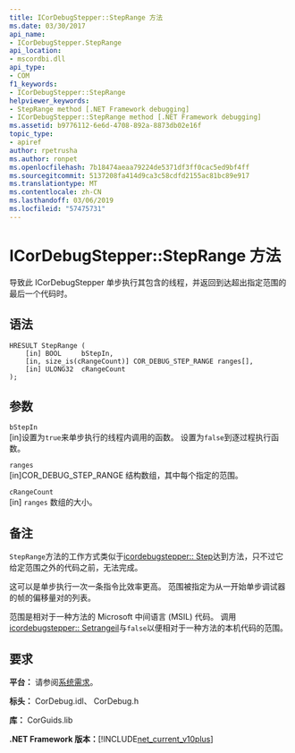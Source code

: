 ```yaml
---
title: ICorDebugStepper::StepRange 方法
ms.date: 03/30/2017
api_name:
- ICorDebugStepper.StepRange
api_location:
- mscordbi.dll
api_type:
- COM
f1_keywords:
- ICorDebugStepper::StepRange
helpviewer_keywords:
- StepRange method [.NET Framework debugging]
- ICorDebugStepper::StepRange method [.NET Framework debugging]
ms.assetid: b9776112-6e6d-4708-892a-8873db02e16f
topic_type:
- apiref
author: rpetrusha
ms.author: ronpet
ms.openlocfilehash: 7b18474aeaa79224de5371df3ff0cac5ed9bf4ff
ms.sourcegitcommit: 5137208fa414d9ca3c58cdfd2155ac81bc89e917
ms.translationtype: MT
ms.contentlocale: zh-CN
ms.lasthandoff: 03/06/2019
ms.locfileid: "57475731"
---
```

# <a name="icordebugsteppersteprange-method"></a>ICorDebugStepper::StepRange 方法
导致此 ICorDebugStepper 单步执行其包含的线程，并返回到达超出指定范围的最后一个代码时。  
  
## <a name="syntax"></a>语法  
  
```  
HRESULT StepRange (  
    [in] BOOL     bStepIn,  
    [in, size_is(cRangeCount)] COR_DEBUG_STEP_RANGE ranges[],  
    [in] ULONG32  cRangeCount  
);  
```  
  
## <a name="parameters"></a>参数  
 `bStepIn`  
 [in]设置为`true`来单步执行的线程内调用的函数。 设置为`false`到逐过程执行函数。  
  
 `ranges`  
 [in]COR_DEBUG_STEP_RANGE 结构数组，其中每个指定的范围。  
  
 `cRangeCount`  
 [in] `ranges` 数组的大小。  
  
## <a name="remarks"></a>备注  
 `StepRange`方法的工作方式类似于[icordebugstepper:: Step](../../../../docs/framework/unmanaged-api/debugging/icordebugstepper-step-method.md)达到方法，只不过它给定范围之外的代码之前，无法完成。  
  
 这可以是单步执行一次一条指令比效率更高。 范围被指定为从一开始单步调试器的帧的偏移量对的列表。  
  
 范围是相对于一种方法的 Microsoft 中间语言 (MSIL) 代码。 调用[icordebugstepper:: Setrangeil](../../../../docs/framework/unmanaged-api/debugging/icordebugstepper-setrangeil-method.md)与`false`以便相对于一种方法的本机代码的范围。  
  
## <a name="requirements"></a>要求  
 **平台：** 请参阅[系统需求](../../../../docs/framework/get-started/system-requirements.md)。  
  
 **标头：** CorDebug.idl、 CorDebug.h  
  
 **库：** CorGuids.lib  
  
 **.NET Framework 版本：**[!INCLUDE[net_current_v10plus](../../../../includes/net-current-v10plus-md.md)]

